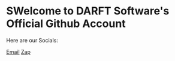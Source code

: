 <h1>SWelcome to DARFT Software's Official Github Account</h1>

<p>Here are our Socials:</p>
<a href="sus">Email</a>
<a href="">Zap</a>
